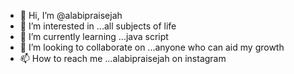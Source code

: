 - 👋 Hi, I’m @alabipraisejah
- 👀 I’m interested in ...all subjects of life
- 🌱 I’m currently learning ...java script
- 💞️ I’m looking to collaborate on ...anyone who can aid my growth
- 📫 How to reach me ...alabipraisejah on instagram

<!---
alabipraisejah/alabipraisejah is a ✨ special ✨ repository because its `README.md` (this file) appears on your GitHub profile.
You can click the Preview link to take a look at your changes.
--->
